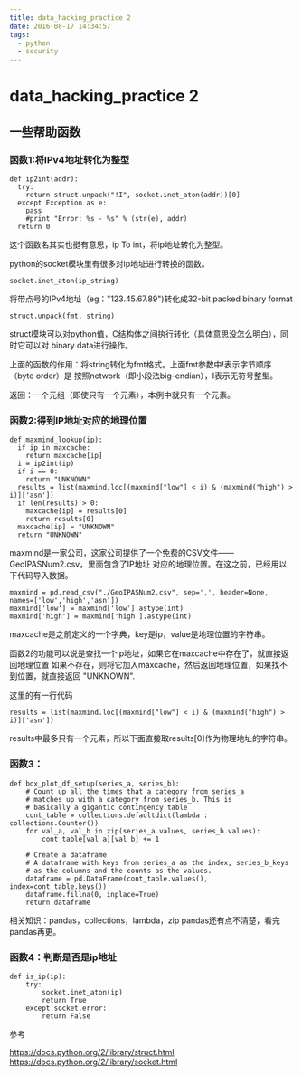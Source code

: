 ```yaml
---
title: data_hacking_practice 2
date: 2016-08-17 14:34:57
tags:
  - python
  - security
---
```

# data_hacking_practice 2
## 一些帮助函数

### 函数1:将IPv4地址转化为整型
```
def ip2int(addr):
  try:
    return struct.unpack("!I", socket.inet_aton(addr))[0]
  except Exception as e:
    pass
    #print "Error: %s - %s" % (str(e), addr)
  return 0
```
这个函数名其实也挺有意思，ip To int，将ip地址转化为整型。

python的socket模块里有很多对ip地址进行转换的函数。
```
socket.inet_aton(ip_string)
```
将带点号的IPv4地址（eg："123.45.67.89")转化成32-bit packed binary format
```
struct.unpack(fmt, string)
```
struct模块可以对python值，C结构体之间执行转化（具体意思没怎么明白），同时它可以对
binary data进行操作。

上面的函数的作用：将string转化为fmt格式。上面fmt参数中!表示字节顺序（byte order）是
按照network（即小段法big-endian），I表示无符号整型。

返回：一个元组（即使只有一个元素），本例中就只有一个元素。

### 函数2:得到IP地址对应的地理位置
```
def maxmind_lookup(ip):
  if ip in maxcache:
    return maxcache[ip]
  i = ip2int(ip)
  if i == 0:
    return "UNKNOWN"
  results = list(maxmind.loc[(maxmind["low"] < i) & (maxmind("high") > i)]['asn'])
  if len(results) > 0:
    maxcache[ip] = results[0]
    return results[0]
  maxcache[ip] = "UNKNOWN"
  return "UNKNOWN"
```
maxmind是一家公司，这家公司提供了一个免费的CSV文件——GeoIPASNum2.csv，里面包含了IP地址
对应的地理位置。在这之前，已经用以下代码导入数据。
```
maxmind = pd.read_csv("./GeoIPASNum2.csv", sep=',', header=None, names=['low','high','asn'])
maxmind['low'] = maxmind['low'].astype(int)
maxmind['high'] = maxmind['high'].astype(int)
```
maxcache是之前定义的一个字典，key是ip，value是地理位置的字符串。

函数2的功能可以说是查找一个ip地址，如果它在maxcache中存在了，就直接返回地理位置
如果不存在，则将它加入maxcache，然后返回地理位置，如果找不到位置，就直接返回
"UNKNOWN".

这里的有一行代码
```
results = list(maxmind.loc[(maxmind["low"] < i) & (maxmind("high") > i)]['asn'])
```
results中最多只有一个元素，所以下面直接取results[0]作为物理地址的字符串。

### 函数3：
```
def box_plot_df_setup(series_a, series_b):
    # Count up all the times that a category from series_a
    # matches up with a category from series_b. This is
    # basically a gigantic contingency table
    cont_table = collections.defaultdict(lambda : collections.Counter())
    for val_a, val_b in zip(series_a.values, series_b.values):
        cont_table[val_a][val_b] += 1

    # Create a dataframe
    # A dataframe with keys from series_a as the index, series_b_keys
    # as the columns and the counts as the values.
    dataframe = pd.DataFrame(cont_table.values(), index=cont_table.keys())
    dataframe.fillna(0, inplace=True)
    return dataframe
```
相关知识：pandas，collections，lambda，zip
pandas还有点不清楚，看完pandas再更。

### 函数4：判断是否是ip地址
```
def is_ip(ip):
    try:
        socket.inet_aton(ip)
        return True
    except socket.error:
        return False
```


参考

https://docs.python.org/2/library/struct.html
https://docs.python.org/2/library/socket.html
